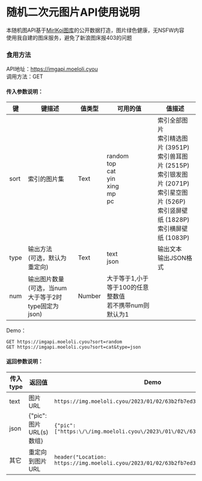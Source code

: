 # 随机二次元图片API使用说明
本随机图API基于[MirlKoi图库](https://iw233.cn)的公开数据打造，图片绿色健康，无NSFW内容<br>
使用我自建的图床服务，避免了新浪图床报403的问题<br>
### 食用方法
API地址：https://imgapi.moeloli.cyou<br>
调用方法：GET<br>
#### 传入参数说明：
| 键 | 键描述 | 值类型 | 可用的值 | 值描述 |
| --- | --- | --- | --- | --- |
| sort | 索引的图片集 | Text | random<br>top<br>cat<br>yin<br>xing<br>mp<br>pc | 索引全部图片<br>索引精选图片 (3951P)<br>索引兽耳图片 (2515P)<br>索引银发图片 (2071P)<br>索引星空图片 (526P)<br>索引竖屏壁纸 (1828P)<br>索引横屏壁纸 (1083P) |
| type | 输出方法<br>(可选，默认为重定向) | Text | text<br>json | 输出文本<br>输出JSON格式 |
| num  | 输出图片数量<br>(可选，当num大于等于2时type固定为json) | Number | 大于等于1,小于等于100的任意整数值<br>若不携带num则默认为1 |   |

Demo：<br>
```
GET https://imgapi.moeloli.cyou?sort=random
GET https://imgapi.moeloli.cyou?sort=cat&type=json
```
#### 返回参数说明：
| 传入type | 返回值 | Demo |
| --- | --- | --- |
| text | 图片URL | ```https://img.moeloli.cyou/2023/01/02/63b2fb7ed3537.jpg``` |
| json | {"pic": 图片URL(s)数组} | ```{"pic": ["https:\/\/img.moeloli.cyou\/2023\/01\/02\/63b2fb7ed3537.jpg"]}``` |
| 其它 | 重定向到图片URL | ```header("Location: https://img.moeloli.cyou/2023/01/02/63b2fb7ed3537.jpg")``` |
